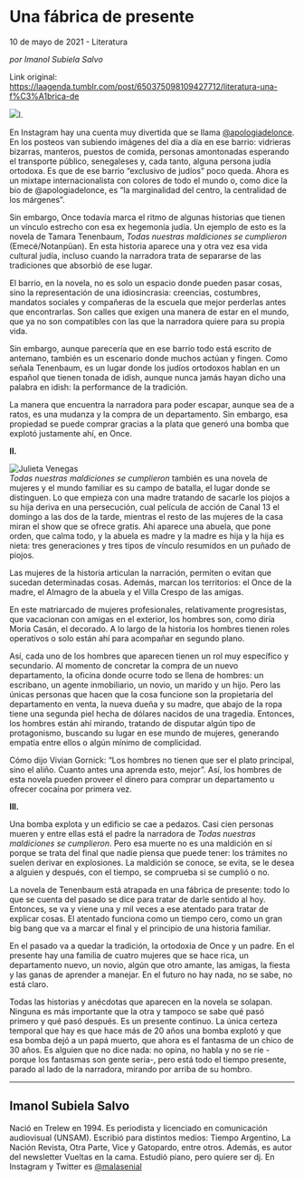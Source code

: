 # Una fábrica de presente



10 de mayo de 2021 - Literatura

_por Imanol Subiela Salvo_

Link original: https://laagenda.tumblr.com/post/650375098109427712/literatura-una-f%C3%A1brica-de

![](https://64.media.tumblr.com/6b2f2c27e404e0289bcd18431c4fdf9c/c791f5b381d5abb7-62/s500x750/21fd0246bf7e8966e4401a1958fc5b2375ea8df1.jpg)I. 

En Instagram hay una cuenta muy divertida que
se llama [@apologiadelonce](https://www.instagram.com/apologiadelonce/). En los posteos van subiendo imágenes del día
a día en ese barrio: vidrieras bizarras, manteros, puestos de comida, personas
amontonadas esperando el transporte público, senegaleses y, cada tanto, alguna
persona judía ortodoxa. Es que de ese barrio “exclusivo de judíos” poco queda.
Ahora es un mixtape internacionalista con colores de todo el mundo o, como dice
la bio de @apologiadelonce, es “la marginalidad del centro, la centralidad de
los márgenes”. 

Sin embargo, Once todavía marca el ritmo de
algunas historias que tienen un vínculo estrecho con esa ex hegemonía judía. Un
ejemplo de esto es la novela de Tamara Tenenbaum, *Todas nuestras maldiciones se cumplieron* (Emecé/Notanpüan). En esta
historia aparece una y otra vez esa vida cultural judía, incluso cuando la
narradora trata de separarse de las tradiciones que absorbió de ese lugar. 

El barrio, en la novela, no es solo un espacio
donde pueden pasar cosas, sino la representación de una idiosincrasia:
creencias, costumbres, mandatos sociales y compañeras de la escuela que mejor
perderlas antes que encontrarlas. Son calles que exigen una manera de estar en
el mundo, que ya no son compatibles con las que la narradora quiere para su
propia vida. 

Sin embargo, aunque parecería que en ese
barrio todo está escrito de antemano, también es un escenario donde muchos
actúan y fingen. Como señala Tenenbaum, es un lugar donde los judíos ortodoxos
hablan en un español que tienen tonada de idish, aunque nunca jamás hayan dicho
una palabra en idish: la performance de la tradición. 

La manera que encuentra la narradora para
poder escapar, aunque sea de a ratos, es una mudanza y la compra de un
departamento. Sin embargo, esa propiedad se puede comprar gracias a la plata
que generó una bomba que explotó justamente ahí, en Once.    
  
**II.** 

![Julieta Venegas](https://64.media.tumblr.com/58066dde6816b3085dd4373d9ddfb94e/c791f5b381d5abb7-ac/s250x400/b6d21d90223ba6d13645b11a142534df0899a176.jpg)  
*Todas nuestras
maldiciones se cumplieron* también es una novela de
mujeres y el mundo familiar es su campo de batalla, el lugar donde se
distinguen. Lo que empieza con una madre tratando de sacarle los piojos a su
hija deriva en una persecución, cual película de acción de Canal 13 el domingo
a las dos de la tarde, mientras el resto de las mujeres de la casa miran el
show que se ofrece gratis. Ahí aparece una abuela, que pone orden, que calma
todo, y la abuela es madre y la madre es hija y la hija es nieta: tres generaciones
y tres tipos de vínculo resumidos en un puñado de piojos. 

Las mujeres de la historia articulan la
narración, permiten o evitan que sucedan determinadas cosas. Además, marcan los
territorios: el Once de la madre, el Almagro de la abuela y el Villa Crespo de
las amigas. 

En este matriarcado de mujeres profesionales,
relativamente progresistas, que vacacionan con amigas en el exterior, los
hombres son, como diría Moria Casán, el decorado. A lo largo de la historia los
hombres tienen roles operativos o solo están ahí para acompañar en segundo
plano. 

Así, cada uno de los hombres que aparecen
tienen un rol muy específico y secundario. Al momento de concretar la compra de
un nuevo departamento, la oficina donde ocurre todo se llena de hombres: un
escribano, un agente inmobiliario, un novio, un marido y un hijo. Pero las
únicas personas que hacen que la cosa funcione son la propietaria del
departamento en venta, la nueva dueña y su madre, que abajo de la ropa tiene
una segunda piel hecha de dólares nacidos de una tragedia. Entonces, los
hombres están ahí mirando, tratando de disputar algún tipo de protagonismo,
buscando su lugar en ese mundo de mujeres, generando empatía entre ellos o
algún mínimo de complicidad. 

Cómo dijo Vivian Gornick: “Los hombres no
tienen que ser el plato principal, sino el aliño. Cuanto antes una aprenda
esto, mejor”. Así, los hombres de esta novela pueden proveer el dinero para
comprar un departamento u ofrecer cocaína por primera vez. 

**III.** 

Una bomba explota y un edificio se cae a
pedazos. Casi cien personas mueren y entre ellas está el padre la narradora de *Todas nuestras maldiciones se cumplieron*.
Pero esa muerte no es una maldición en sí porque se trata del final que nadie
piensa que puede tener: los trámites no suelen derivar en explosiones. La
maldición se conoce, se evita, se le desea a alguien y después, con el tiempo,
se comprueba si se cumplió o no. 

La novela de Tenenbaum está atrapada en una
fábrica de presente: todo lo que se cuenta del pasado se dice para tratar de
darle sentido al hoy. Entonces, se va y viene una y mil veces a ese atentado
para tratar de explicar cosas. El atentado funciona como un tiempo cero, como
un gran big bang que va a marcar el final y el principio de una historia
familiar. 

En el pasado va a quedar la tradición, la
ortodoxia de Once y un padre. En el presente hay una familia de cuatro mujeres
que se hace rica, un departamento nuevo, un novio, algún que otro amante, las
amigas, la fiesta y las ganas de aprender a manejar. En el futuro no hay nada,
no se sabe, no está claro. 

Todas las historias y anécdotas que aparecen
en la novela se solapan. Ninguna es más importante que la otra y tampoco se
sabe qué pasó primero y qué pasó después. Es un presente continuo. La única
certeza temporal que hay es que hace más de 20 años una bomba explotó y que esa
bomba dejó a un papá muerto, que ahora es el fantasma de un chico de 30 años.
Es alguien que no dice nada: no opina, no habla y no se ríe -porque los
fantasmas son gente seria-, pero está todo el tiempo presente, parado al lado
de la narradora, mirando por arriba de su hombro. 



---

Imanol Subiela Salvo
--------------------

 Nació en Trelew en 1994. Es periodista y licenciado en comunicación audiovisual (UNSAM). Escribió para distintos medios: Tiempo Argentino, La Nación Revista, Otra Parte, Vice y Gatopardo, entre otros. Además, es autor del newsletter Vueltas en la cama. Estudió piano, pero quiere ser dj. En Instagram y Twitter es [@malasenial](https://twitter.com/malasenial) 

